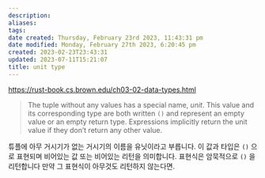 ```yaml
---
description:
aliases: 
tags: 
date created: Thursday, February 23rd 2023, 11:43:31 pm
date modified: Monday, February 27th 2023, 6:20:45 pm
created: 2023-02-23T23:43:31
updated: 2023-07-11T15:21:07
title: unit type
---
```

https://rust-book.cs.brown.edu/ch03-02-data-types.html 
> The tuple without any values has a special name, _unit_. This value and its corresponding type are both written `()` and represent an empty value or an empty return type. Expressions implicitly return the unit value if they don’t return any other value.

튜플에 아무 거시기가 없는 거시기의 이름을 유닛이라고 부릅니다. 이 값과 타입은 `()` 으로 표현되며 비어있는 값 또는 비어있는 리턴을 의미합니다. 표현식은 암묵적으로 `()` 을 리턴합니다 만약 그 표현식이 아무것도 리턴하지 않는다면.